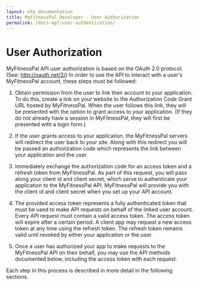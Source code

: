 ```yaml
---
layout: mfp_documentation
title: MyFitnessPal Developer - User Authorization
permalink: /docs-mpf/user-authentication/
---
```


# User Authorization

MyFitnessPal API user authorization is based on the OAuth 2.0 protocol. (See: http://oauth.net/2/​) In order to use the API to interact with a user's MyFitnessPal account, these steps must be followed:

1. Obtain permission from the user to link their account to your application. To do this, create a link on your website to the Authorization Code Grant URL hosted by MyFitnessPal. When the user follows this link, they will be presented with the option to grant access to your application. (If they do not already have a session in MyFitnessPal, they will first be presented with a login form.)

2. If the user grants access to your application, the MyFitnessPal servers will redirect the user back to your site. Along with this redirect you will be passed an ​authorization code which represents the link between your application and the user.

3. Immediately exchange the authorization code for an access token and a refresh token from MyFitnessPal. As part of this request, you will pass along your ​client id​ and ​client secret​, which serve to authenticate your application to the MyFitnessPal API. MyFitnessPal will provide you with the c​lient id​ and ​client secret​ when you set up your API account.

4. The provided access token represents a fully authenticated token that must be used to make API requests on behalf of the linked user account. Every API request must contain a valid access token. The access token will expire after a certain period. A client app may request a new access token at any time using the refresh token. The refresh token remains valid until revoked by either your application or the user.

5. Once a user has authorized your app to make requests to the MyFitnessPal API on their behalf, you may use the API methods documented below, including the access token with each request.

Each step in this process is described in more detail in the following sections.
